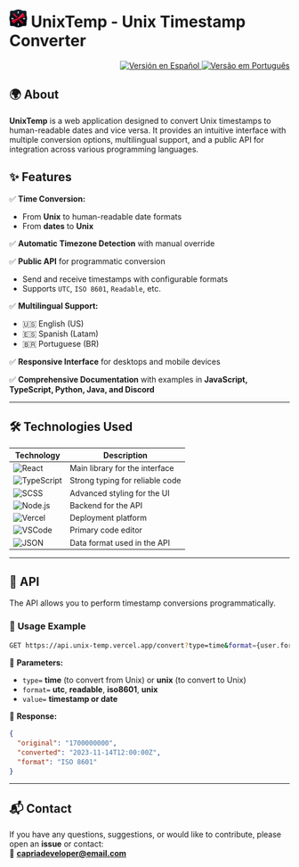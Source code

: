 # ![logo](/public/img/UnixTemp32.png) UnixTemp - Unix Timestamp Converter

<div align="end">
  <a href="README.es-latam.md">
    <img src="https://img.shields.io/badge/Versi%C3%B3n_en_Espa%C3%B1ol-009?style=for-the-badge&logo=googletranslate&logoColor=2af1f1" alt="Versión en Español">
  </a>
  <a href="README.pt-br.md">
    <img src="https://img.shields.io/badge/Vers%C3%A3o_em_Portugu%C3%AAs-009?style=for-the-badge&logo=googletranslate&logoColor=2af1f1" alt="Versão em Português">
  </a>
</div>

## 🌍 About

**UnixTemp** is a web application designed to convert Unix timestamps to human-readable dates and vice versa. It provides an intuitive interface with multiple conversion options, multilingual support, and a public API for integration across various programming languages.

## ✨ Features

✅ **Time Conversion:**  
  - From **Unix** to human-readable date formats  
  - From **dates** to **Unix**

✅ **Automatic Timezone Detection** with manual override

✅ **Public API** for programmatic conversion  
  - Send and receive timestamps with configurable formats  
  - Supports `UTC`, `ISO 8601`, `Readable`, etc.

✅ **Multilingual Support:**  
  - 🇺🇸 English (US)  
  - 🇪🇸 Spanish (Latam)  
  - 🇧🇷 Portuguese (BR)

✅ **Responsive Interface** for desktops and mobile devices

✅ **Comprehensive Documentation** with examples in **JavaScript, TypeScript, Python, Java, and Discord**

---

## 🛠️ Technologies Used

| Technology | Description |
|------------|-------------|
| ![React](https://img.shields.io/badge/-React-202EC7?style=for-the-badge&logo=react&logoColor=white) | Main library for the interface |
| ![TypeScript](https://img.shields.io/badge/-TypeScript-3178C6?style=for-the-badge&logo=typescript&logoColor=white) | Strong typing for reliable code |
| ![SCSS](https://img.shields.io/badge/-SCSS-C76494?style=for-the-badge&logo=sass&logoColor=white) | Advanced styling for the UI |
| ![Node.js](https://img.shields.io/badge/-Node.js-339933?style=for-the-badge&logo=node.js&logoColor=white) | Backend for the API |
| ![Vercel](https://img.shields.io/badge/-Vercel-000000?style=for-the-badge&logo=vercel&logoColor=white) | Deployment platform |
| ![VSCode](https://img.shields.io/badge/-VS_Code-007ACC?style=for-the-badge&logo=visualstudiocode&logoColor=white) | Primary code editor |
| ![JSON](https://img.shields.io/badge/-JSON-000000?style=for-the-badge&logo=json&logoColor=white) | Data format used in the API |

---

## 🔗 API

The API allows you to perform timestamp conversions programmatically.

### 🔹 **Usage Example**

```sh
GET https://api.unix-temp.vercel.app/convert?type=time&format={user.format}&value={user.value}
```

📌 **Parameters:**  
- `type=` **time** (to convert from Unix) or **unix** (to convert to Unix)  
- `format=` **utc**, **readable**, **iso8601**, **unix**  
- `value=` **timestamp or date**

📌 **Response:**  
```json
{
  "original": "1700000000",
  "converted": "2023-11-14T12:00:00Z",
  "format": "ISO 8601"
}
```

---

## 📬 Contact

If you have any questions, suggestions, or would like to contribute, please open an **issue** or contact:  
📧 **capriadeveloper@email.com**
